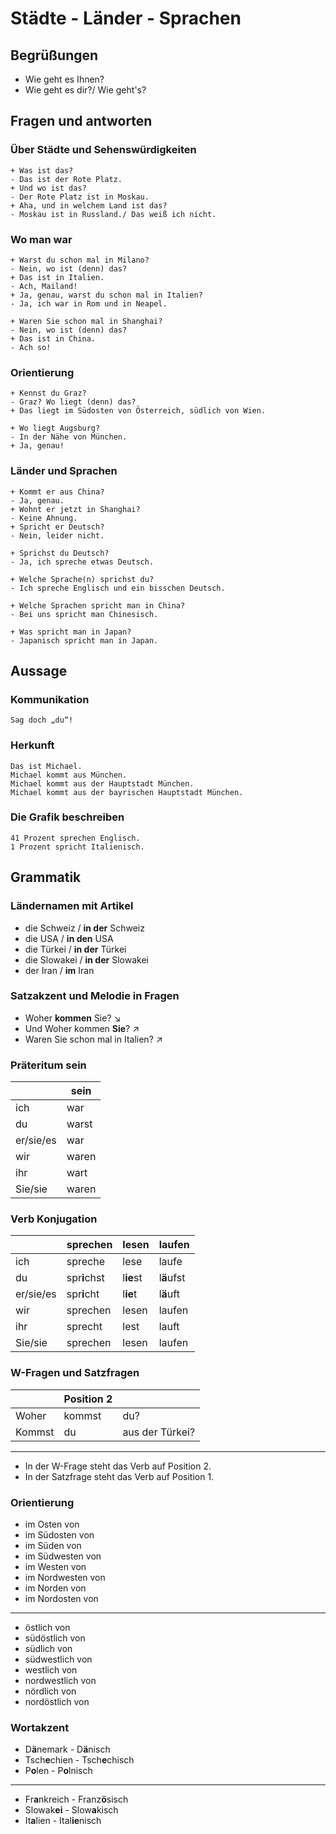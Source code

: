 # Städte - Länder - Sprachen
## Begrüßungen
* Wie geht es Ihnen?
* Wie geht es dir?/ Wie geht's?

## Fragen und antworten
### Über Städte und Sehenswürdigkeiten
```
+ Was ist das?
- Das ist der Rote Platz.
+ Und wo ist das?
- Der Rote Platz ist in Moskau.
+ Aha, und in welchem Land ist das?
- Moskau ist in Russland./ Das weiß ich nicht.
```
### Wo man war
```
+ Warst du schon mal in Milano?
- Nein, wo ist (denn) das?
+ Das ist in Italien.
- Ach, Mailand!
+ Ja, genau, warst du schon mal in Italien?
- Ja, ich war in Rom und in Neapel.
```
```
+ Waren Sie schon mal in Shanghai?
- Nein, wo ist (denn) das?
+ Das ist in China.
- Ach so!
```
### Orientierung
```
+ Kennst du Graz?
- Graz? Wo liegt (denn) das?
+ Das liegt im Südosten von Österreich, südlich von Wien.
```
```
+ Wo liegt Augsburg?
- In der Nähe von München.
+ Ja, genau!
```
### Länder und Sprachen
```
+ Kommt er aus China?
- Ja, genau.
+ Wohnt er jetzt in Shanghai?
- Keine Ahnung.
+ Spricht er Deutsch?
- Nein, leider nicht.
```
```
+ Sprichst du Deutsch?
- Ja, ich spreche etwas Deutsch.
```

```
+ Welche Sprache(n) sprichst du?
- Ich spreche Englisch und ein bisschen Deutsch.
```

```
+ Welche Sprachen spricht man in China?
- Bei uns spricht man Chinesisch.
```
```
+ Was spricht man in Japan?
- Japanisch spricht man in Japan.
```

## Aussage
### Kommunikation
```
Sag doch „du“!
```
### Herkunft
```
Das ist Michael.
Michael kommt aus München.
Michael kommt aus der Hauptstadt München.
Michael kommt aus der bayrischen Hauptstadt München.
```
### Die Grafik beschreiben
```
41 Prozent sprechen Englisch.
1 Prozent spricht Italienisch.
```


## Grammatik
### Ländernamen mit Artikel
* die Schweiz / **in der** Schweiz
* die USA / **in den** USA
* die Türkei / **in der** Türkei
* die Slowakei / **in der** Slowakei
* der Iran / **im** Iran

### Satzakzent und Melodie in Fragen
* Woher **kommen** Sie? ↘
* Und Woher kommen **Sie**? ↗
* Waren Sie schon mal in Italien? ↗

### Präteritum sein
&nbsp; | sein
 | ---- | ---- |
ich | war
du | warst
er/sie/es | war
wir | waren
ihr | wart
Sie/sie | waren

### Verb Konjugation
&nbsp; | sprechen | lesen | laufen
 | ---- | ---- | ---- | ---- |
ich | spreche | lese | laufe
du | spr**i**chst | l**ie**st | l**ä**ufst
er/sie/es | spr**i**cht | l**ie**t | l**ä**uft
wir | sprechen | lesen | laufen
ihr | sprecht | lest | lauft
Sie/sie | sprechen | lesen | laufen

### W-Fragen und Satzfragen
&nbsp; | Position 2 | &nbsp;
 | ---- | ---- | ---- |
Woher | kommst | du?
Kommst | du | aus der Türkei?
***
* In der W-Frage steht das Verb auf Position 2.
* In der Satzfrage steht das Verb auf Position 1.

### Orientierung
* im Osten von
* im Südosten von  
* im Süden von
* im Südwesten von  
* im Westen von
* im Nordwesten von  
* im Norden von
* im Nordosten von
***
* östlich von
* südöstlich von
* südlich von
* südwestlich von
* westlich von
* nordwestlich von
* nördlich von
* nordöstlich von

### Wortakzent
* D**ä**nemark - D**ä**nisch
* Tsch**e**chien - Tsch**e**chisch
* P**o**len - P**o**lnisch
***
* Fr**a**nkreich - Franz**ö**sisch
* Slowak**ei** - Slow**a**kisch
* It**a**lien - Ital**ie**nisch